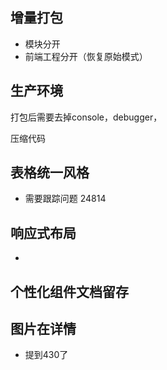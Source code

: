 ## 增量打包

- 模块分开
- 前端工程分开（恢复原始模式）



## 生产环境

打包后需要去掉console，debugger，

压缩代码





## 表格统一风格

- 需要跟踪问题 24814



## 响应式布局

- 





## 个性化组件文档留存





##  图片在详情

- 提到430了


